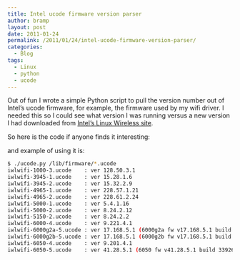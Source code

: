 ```yaml
---
title: Intel ucode firmware version parser
author: bramp
layout: post
date: 2011-01-24
permalink: /2011/01/24/intel-ucode-firmware-version-parser/
categories:
  - Blog
tags:
  - Linux
  - python
  - ucode
---
```

Out of fun I wrote a simple Python script to pull the version number out of Intel&#8217;s ucode firmware, for example, the firmware used by my wifi driver. I needed this so I could see what version I was running versus a new version I had downloaded from [Intel&#8217;s Linux Wireless site][1].

So here is the code if anyone finds it interesting:  


and example of using it is:

```bash
$ ./ucode.py /lib/firmware/*.ucode
iwlwifi-1000-3.ucode    : ver 128.50.3.1
iwlwifi-3945-1.ucode    : ver 15.28.1.6
iwlwifi-3945-2.ucode    : ver 15.32.2.9
iwlwifi-4965-1.ucode    : ver 228.57.1.21
iwlwifi-4965-2.ucode    : ver 228.61.2.24
iwlwifi-5000-1.ucode    : ver 5.4.1.16
iwlwifi-5000-2.ucode    : ver 8.24.2.12
iwlwifi-5150-2.ucode    : ver 8.24.2.2
iwlwifi-6000-4.ucode    : ver 9.221.4.1
iwlwifi-6000g2a-5.ucode : ver 17.168.5.1 (6000g2a fw v17.168.5.1 build 33993)
iwlwifi-6000g2b-5.ucode : ver 17.168.5.1 (6000g2b fw v17.168.5.1 build 33993)
iwlwifi-6050-4.ucode    : ver 9.201.4.1
iwlwifi-6050-5.ucode    : ver 41.28.5.1 (6050 fw v41.28.5.1 build 33926)
```

 [1]: http://intellinuxwireless.org/?n=Downloads
 